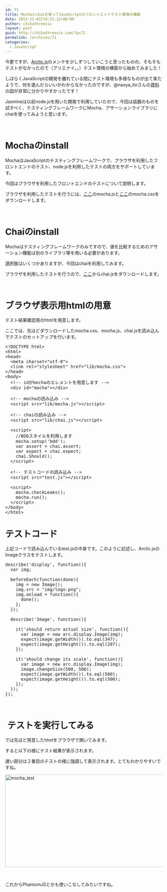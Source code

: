```yaml
---
id: 71
title: Mochaとchaiを使ってJavaScriptのフロントエンドテスト環境の構築
date: 2013-11-01T19:31:12+00:00
author: chikathreesix
layout: post
guid: http://chikathreesix.com/?p=71
permalink: /archives/71
categories:
  - JavaScript
---
```

今更ですが、[Arctic.js](https://github.com/DeNADev/Arctic.js)のメンテを少しずつしていこうと思ったものの、そもそもテストがなかったので（アリエナイ。。）テスト環境の構築から始めてみました！

<!--more-->

しばらくJavaScriptの開発を離れている間にテスト環境も多様なものが出て来たようで、何を選んだらいいかわからなかったのですが、@naoya_itoさんの[資料](http://sssslide.com/speakerdeck.com/naoya/javascripthurontoendokai-fa-falsezuo-jin)の図が非常に分かりやすかったです！

Jasmineは以前node.jsを用いた開発で利用していたので、今回は話題のものを試すべく、テスティングフレームワークにMocha、アサーションライブラリにchaiを使ってみようと思います。

&nbsp;

# Mochaのinstall

MochaはJavaScriptのテスティングフレームワークで、ブラウザを利用したフロントエンドのテスト、node.jsを利用したテストの両方をサポートしています。

今回はブラウザを利用したフロントエンドのテストについて説明します。

ブラウザを利用したテストを行うには、[ここ](https://github.com/visionmedia/mocha/blob/master/mocha.js)のmocha.jsと[ここ](https://github.com/visionmedia/mocha/blob/master/mocha.css)のmocha.cssをダウンロードします。

&nbsp;

# Chaiのinstall

Mochaはテスティングフレームワークのみですので、値を比較するためのアサーション機能は別のライブラリ等を用いる必要があります。

選択肢はいくつかありますが、今回はchaiを利用してみます。

ブラウザを利用したテストを行うので、[ここ](https://github.com/chaijs/chai/blob/master/chai.js)からchai.jsをダウンロードします。

&nbsp;

# ブラウザ表示用htmlの用意

テスト結果確認用のhtmlを用意します。

ここでは、先ほどダウンロードしたmocha.css、mocha.js、chai.jsを読み込んでテストのセットアップを行います。

<pre class="lang:default decode:true">&lt;!DOCTYPE html&gt; 
&lt;html&gt;
&lt;head&gt;
  &lt;meta charset="utf-8"&gt;
  &lt;link rel="stylesheet" href="lib/mocha.css"&gt;
&lt;/head&gt;
&lt;body&gt;
  &lt;!-- idがmochaのエレメントを用意します --&gt;
  &lt;div id="mocha"&gt;&lt;/div&gt;

  &lt;!-- mochaの読み込み --&gt;
  &lt;script src="lib/mocha.js"&gt;&lt;/script&gt;

  &lt;!-- chaiの読み込み --&gt;
  &lt;script src="lib/chai.js"&gt;&lt;/script&gt;

  &lt;script&gt;
    //BDDスタイルを利用します
    mocha.setup('bdd');
    var assert = chai.assert;
    var expect = chai.expect;
    chai.Should();
  &lt;/script&gt;

  &lt;!-- テストコードの読み込み --&gt;
  &lt;script src="test.js"&gt;&lt;/script&gt;

  &lt;script&gt;
    mocha.checkLeaks();
    mocha.run();
  &lt;/script&gt;
&lt;/body&gt;
&lt;/html&gt;</pre>

# 

# テストコード

上記コードで読み込んでいるtest.jsの中身です。このように記述し、Arctic.jsのImageクラスをテストします。

<pre class="lang:js decode:true">describe('display', function(){
  var img;

  beforeEach(function(done){
    img = new Image();
    img.src = "img/logo.png";
    img.onload = function(){
      done();
    };
  });

  describe('Image', function(){

    it('should return actual size', function(){
      var image = new arc.display.Image(img);
      expect(image.getWidth()).to.eql(347);
      expect(image.getHeight()).to.eql(287);
    });

    it('should change its scale', function(){
      var image = new arc.display.Image(img);
      image.changeSize(500, 500);
      expect(image.getWidth()).to.eql(500);
      expect(image.getHeight()).to.eql(500);
    });
  });
});</pre>

&nbsp;

#  テストを実行してみる

では先ほど用意したhtmlをブラウザで開いてみます。

すると以下の様にテスト結果が表示されます。

遅い部分は２番目のテストの様に強調して表示されます。とてもわかりやすいですね。

[<img class="alignnone size-full wp-image-85" alt="mocha_test" src="http://chikathreesix-blog.herokuapp.com/wp-content/uploads/2013/11/hoge.png" width="574" height="297" />](http://chikathreesix-blog.herokuapp.com/wp-content/uploads/2013/11/hoge.png)

&nbsp;

これからPhantomJSとかも使いこなしてみたいですね。